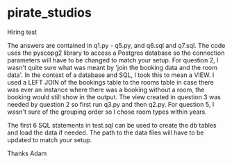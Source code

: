 # pirate_studios
Hiring test

The answers are contained in q1.py - q5.py, and q6.sql and q7.sql. The code uses the pyscopg2 library to access a Postgres database so the connection parameters will have to be changed to match your setup.
For question 2, I wasn't quite sure what was meant by 'join the booking data and the room data'. In the context of a database and SQL, I took this to mean a VIEW. I used a LEFT JOIN of the bookings table to the rooms table in case there was ever an instance where there was a booking without a room, the booking would still show in the output.
The view created in question 3 was needed by question 2 so first run q3.py and then q2.py.
For question 5, I wasn't sure of the grouping order so I chose room types within years.

The first 6 SQL statements in test.sql can be used to create the db tables and load the data if needed. The path to the data files will have to be updated to match your setup.

Thanks Adam
